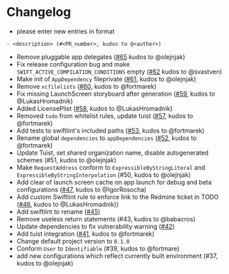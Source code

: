 # Changelog

- please enter new entries in format 

```
- <description> (#<PR_number>, kudos to @<author>)
```

- Remove pluggable app delegates ([#65](https://github.com/AckeeCZ/iOS-MVVM-ProjectTemplate/pull/65) kudos to @olejnjak)
- Fix release configuration bug and make `SWIFT_ACTIVE_COMPILATION_CONDITIONS` empty ([#62](https://github.com/AckeeCZ/iOS-MVVM-ProjectTemplate/pull/62) kudos to @svastven)
- Make init of `AppDependency` fileprivate ([#61](https://github.com/AckeeCZ/iOS-MVVM-ProjectTemplate/pull/61), kudos to @olejnjak)
- Remove `xcfilelists` ([#60](https://github.com/AckeeCZ/iOS-MVVM-ProjectTemplate/pull/60), kudos to @fortmarek)
- Fix missing LaunchScreen storyboard after generation ([#59](https://github.com/AckeeCZ/iOS-MVVM-ProjectTemplate/pull/59), kudos to @LukasHromadnik)
- Added LicensePlist ([#58](https://github.com/AckeeCZ/iOS-MVVM-ProjectTemplate/pull/58), kudos to @LukasHromadnik)
- Removed `todo` from whitelist rules, update tuist ([#57](https://github.com/AckeeCZ/iOS-MVVM-ProjectTemplate/pull/57), kudos to @fortmarek)
- Add tests to swiftlint's included paths ([#53](https://github.com/AckeeCZ/iOS-MVVM-ProjectTemplate/pull/53), kudos to @fortmarek)
- Rename global `dependencies` to `appDependencies` ([#52](https://github.com/AckeeCZ/iOS-MVVM-ProjectTemplate/pull/52), kudos to @fortmarek)
- Update Tuist, set shared organization name, disable autogenerated schemes (#51, kudos to @olejnjak)
- Make `RequestAddress` conform to `ExpressibleByStringLiteral` and `ExpressibleByStringInterpolation` (#50, kudos to @olejnjak)
- Add clear of launch screen cache on app launch for debug and beta configurations ([#47](https://github.com/AckeeCZ/iOS-MVVM-ProjectTemplate/pull/47), kudos to @IgorRosocha)
- Add custom Swiftlint rule to enforce link to the Redmine ticket in TODO ([#46](https://github.com/AckeeCZ/iOS-MVVM-ProjectTemplate/pull/46), kudos to @LukasHromadnik))
- Add swiftlint to rename ([#45](https://github.com/AckeeCZ/iOS-MVVM-ProjectTemplate/pull/45))
- Remove useless return statements (#43, kudos to @babacros)
- Update dependencies to fix vulnerability warning ([#42](https://github.com/AckeeCZ/iOS-MVVM-ProjectTemplate/pull/42))
- Add tuist integration ([#41](https://github.com/AckeeCZ/iOS-MVVM-ProjectTemplate/pull/41), kudos to @fortmarek)
- Change default project version to `0.1.0` 
- Conform `User` to `Identifiable` (#39, kudos to @fortmare)
- add new configurations which reflect currently built environment (#37, kudos to @olejnjak)
